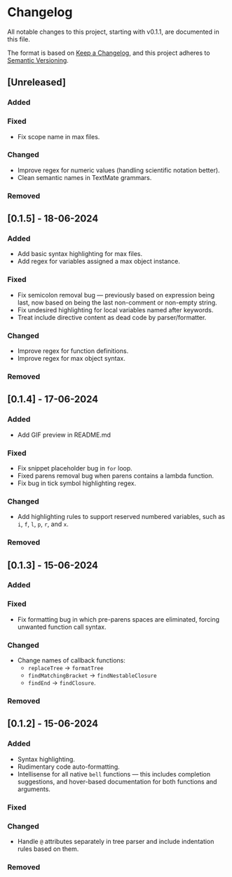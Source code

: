 # Changelog

All notable changes to this project, starting with v0.1.1, are documented in this file.

The format is based on [Keep a Changelog](https://keepachangelog.com/en/1.1.0/),
and this project adheres to [Semantic Versioning](https://semver.org/spec/v2.0.0.html).

## [Unreleased]

### Added

### Fixed

- Fix scope name in max files.

### Changed

- Improve regex for numeric values (handling scientific notation better).
- Clean semantic names in TextMate grammars.

### Removed

## [0.1.5] - 18-06-2024

### Added

- Add basic syntax highlighting for max files.
- Add regex for variables assigned a max object instance.

### Fixed

- Fix semicolon removal bug — previously based on expression being last, now based on being the last non-comment or non-empty string.
- Fix undesired highlighting for local variables named after keywords.
- Treat include directive content as dead code by parser/formatter.

### Changed

- Improve regex for function definitions.
- Improve regex for max object syntax.

### Removed

## [0.1.4] - 17-06-2024

### Added

- Add GIF preview in README.md

### Fixed

- Fix snippet placeholder bug in `for` loop.
- Fixed parens removal bug when parens contains a lambda function.
- Fix bug in tick symbol highlighting regex.

### Changed

- Add highlighting rules to support reserved numbered variables, such as `i`, `f`, `l`, `p`, `r`, and `x`.

### Removed

## [0.1.3] - 15-06-2024

### Added

### Fixed

- Fix formatting bug in which pre-parens spaces are eliminated, forcing unwanted function call syntax.

### Changed

- Change names of callback functions:
  - `replaceTree` -> `formatTree`
  - `findMatchingBracket` -> `findNestableClosure`
  - `findEnd` -> `findClosure`.

### Removed

## [0.1.2] - 15-06-2024

### Added

- Syntax highlighting.
- Rudimentary code auto-formatting.
- Intellisense for all native `bell` functions — this includes completion suggestions, and hover-based documentation for both functions and arguments.

### Fixed

### Changed

- Handle `@` attributes separately in tree parser and include indentation rules based on them.

### Removed
